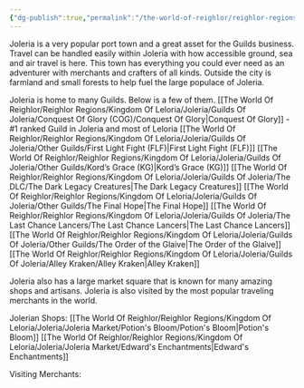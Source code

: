 ```yaml
---
{"dg-publish":true,"permalink":"/the-world-of-reighlor/reighlor-regions/kingdom-of-leloria/joleria/joleria/"}
---
```


Joleria is a very popular port town and a great asset for the Guilds business. Travel can be handled easily within Joleria with how accessible ground, sea and air travel is here. This town has everything you could ever need as an adventurer with merchants and crafters of all kinds. Outside the city is farmland and small forests to help fuel the large populace of Joleria.

Joleria is home to many Guilds. Below is a few of them. 
[[The World Of Reighlor/Reighlor Regions/Kingdom Of Leloria/Joleria/Guilds Of Joleria/Conquest Of Glory (COG)/Conquest Of Glory\|Conquest Of Glory]] - #1 ranked Guild in Joleria and most of Leloria
[[The World Of Reighlor/Reighlor Regions/Kingdom Of Leloria/Joleria/Guilds Of Joleria/Other Guilds/First Light Fight (FLF)\|First Light Fight (FLF)]]
[[The World Of Reighlor/Reighlor Regions/Kingdom Of Leloria/Joleria/Guilds Of Joleria/Other Guilds/Kord’s Grace (KG)\|Kord’s Grace (KG)]]
[[The World Of Reighlor/Reighlor Regions/Kingdom Of Leloria/Joleria/Guilds Of Joleria/The DLC/The Dark Legacy Creatures\|The Dark Legacy Creatures]]
[[The World Of Reighlor/Reighlor Regions/Kingdom Of Leloria/Joleria/Guilds Of Joleria/Other Guilds/The Final Hope\|The Final Hope]]
[[The World Of Reighlor/Reighlor Regions/Kingdom Of Leloria/Joleria/Guilds Of Joleria/The Last Chance Lancers/The Last Chance Lancers\|The Last Chance Lancers]]
[[The World Of Reighlor/Reighlor Regions/Kingdom Of Leloria/Joleria/Guilds Of Joleria/Other Guilds/The Order of the Glaive\|The Order of the Glaive]]
[[The World Of Reighlor/Reighlor Regions/Kingdom Of Leloria/Joleria/Guilds Of Joleria/Alley Kraken/Alley Kraken\|Alley Kraken]]

Joleria also has a large market square that is known for many amazing shops and artisans. Joleria is also visited by the most popular traveling merchants in the world. 

Jolerian Shops:
[[The World Of Reighlor/Reighlor Regions/Kingdom Of Leloria/Joleria/Joleria Market/Potion's Bloom/Potion's Bloom\|Potion's Bloom]]
[[The World Of Reighlor/Reighlor Regions/Kingdom Of Leloria/Joleria/Joleria Market/Edward's Enchantments\|Edward's Enchantments]]

Visiting Merchants: 
